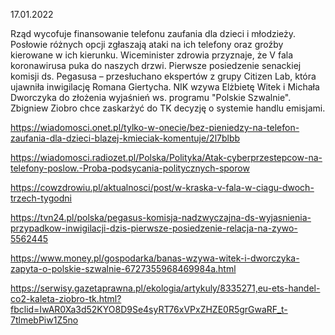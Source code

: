 17.01.2022

Rząd wycofuje finansowanie telefonu zaufania dla dzieci i młodzieży. Posłowie różnych opcji zgłaszają ataki na ich telefony oraz groźby kierowane w ich kierunku. Wiceminister zdrowia przyznaje, że V fala koronawirusa puka do naszych drzwi. Pierwsze posiedzenie senackiej komisji ds. Pegasusa – przesłuchano ekspertów z grupy Citizen Lab, która ujawniła inwigilację Romana Giertycha. NIK wzywa Elżbietę Witek i Michała Dworczyka do złożenia wyjaśnień ws. programu "Polskie Szwalnie". Zbigniew Ziobro chce zaskarżyć do TK decyzję o systemie handlu emisjami.

https://wiadomosci.onet.pl/tylko-w-onecie/bez-pieniedzy-na-telefon-zaufania-dla-dzieci-blazej-kmieciak-komentuje/2l7blbb

https://wiadomosci.radiozet.pl/Polska/Polityka/Atak-cyberprzestepcow-na-telefony-poslow.-Proba-podsycania-politycznych-sporow

https://cowzdrowiu.pl/aktualnosci/post/w-kraska-v-fala-w-ciagu-dwoch-trzech-tygodni

https://tvn24.pl/polska/pegasus-komisja-nadzwyczajna-ds-wyjasnienia-przypadkow-inwigilacji-dzis-pierwsze-posiedzenie-relacja-na-zywo-5562445

https://www.money.pl/gospodarka/banas-wzywa-witek-i-dworczyka-zapyta-o-polskie-szwalnie-6727355968469984a.html

https://serwisy.gazetaprawna.pl/ekologia/artykuly/8335271,eu-ets-handel-co2-kaleta-ziobro-tk.html?fbclid=IwAR0Xa3d52KYO8D9Se4syRT76xVPxZHZE0R5grGwaRF_t-7tlmebPiw1Z5no